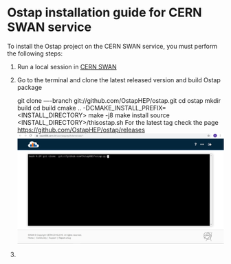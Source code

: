 Ostap installation guide for CERN SWAN service
==============================================
To install the Ostap project on the CERN SWAN service, you must perform the following steps:

1. Run a local session in [CERN SWAN](http://swan.cern.ch/)
2. Go to the terminal and clone the latest released version and build Ostap package

    git clone —-branch <latest tag> git://github.com/OstapHEP/ostap.git
    cd ostap
    mkdir build
    cd build
    cmake .. -DCMAKE_INSTALL_PREFIX=<INSTALL_DIRECTORY>
    make -j8
    make install
    source <INSTALL_DIRECTORY>/thisostap.sh 
For the latest tag check the page https://github.com/OstapHEP/ostap/releases
![Image Terminal](https://github.com/Pro100Tema/SWAN_Image/blob/master/terminal.jpg)

3.
